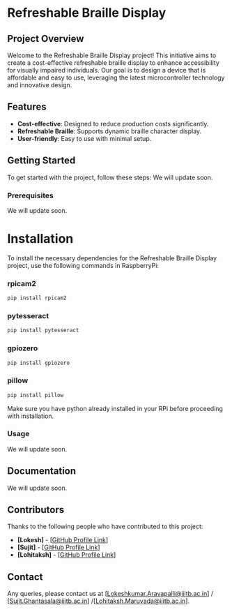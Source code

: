 # Refreshable Braille Display

## Project Overview
Welcome to the Refreshable Braille Display project! This initiative aims to create a cost-effective refreshable braille display to enhance accessibility for visually impaired individuals. Our goal is to design a device that is affordable and easy to use, leveraging the latest microcontroller technology and innovative design.

## Features
- **Cost-effective**: Designed to reduce production costs significantly.
- **Refreshable Braille**: Supports dynamic braille character display.
- **User-friendly**: Easy to use with minimal setup.

## Getting Started
To get started with the project, follow these steps:
We will update soon.

### Prerequisites
We will update soon.

# Installation

To install the necessary dependencies for the Refreshable Braille Display project, use the following commands in RaspberryPi:

### rpicam2

```bash
pip install rpicam2
```

### pytesseract

```bash
pip install pytesseract
```

### gpiozero

```bash
pip install gpiozero
```

### pillow

```bash
pip install pillow
```

Make sure you have python already installed in your RPi before proceeding with installation.

### Usage
We will update soon.

## Documentation
We will update soon.

## Contributors
Thanks to the following people who have contributed to this project:
- **[Lokesh]** - [[GitHub Profile Link](https://github.com/LokeshAravapalli)]
- **[Sujit]** - [[GitHub Profile Link](https://github.com/GSujit)]
- **[Lohitaksh]** - [[GitHub Profile Link](https://github.com/LohitakshMaruvada)]
  
## Contact
Any queries, please contact us at [Lokeshkumar.Aravapalli@iiitb.ac.in] / [Sujit.Ghantasala@iiitb.ac.in] /[Lohitaksh.Maruvada@iiitb.ac.in].
